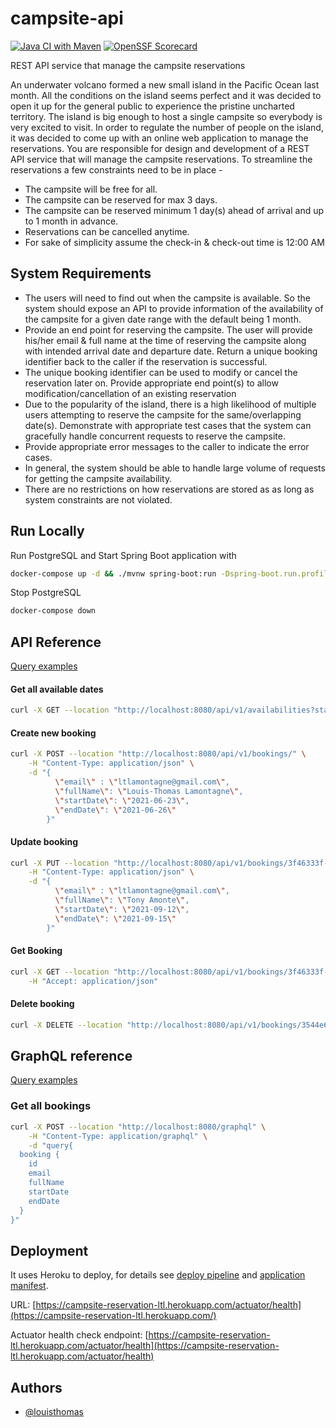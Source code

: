 # campsite-api

[![Java CI with Maven](https://github.com/louisthomas/campsite-api/actions/workflows/ci.yml/badge.svg)](https://github.com/louisthomas/campsite-api/actions/workflows/ci.yml)
[![OpenSSF Scorecard](https://api.securityscorecards.dev/projects/github.com/louisthomas/campsite-api/badge)](https://api.securityscorecards.dev/projects/github.com/louisthomas/campsite-api)

REST API service that manage the campsite reservations

An underwater volcano formed a new small island in the Pacific Ocean last month. All the conditions on the island seems perfect and it was
decided to open it up for the general public to experience the pristine uncharted territory.
The island is big enough to host a single campsite so everybody is very excited to visit. In order to regulate the number of people on the island, it
was decided to come up with an online web application to manage the reservations. You are responsible for design and development of a REST
API service that will manage the campsite reservations.
To streamline the reservations a few constraints need to be in place -

* The campsite will be free for all.
* The campsite can be reserved for max 3 days.
* The campsite can be reserved minimum 1 day(s) ahead of arrival and up to 1 month in advance.
* Reservations can be cancelled anytime.
* For sake of simplicity assume the check-in & check-out time is 12:00 AM

## System Requirements

* The users will need to find out when the campsite is available. So the system should expose an API to provide information of the
availability of the campsite for a given date range with the default being 1 month.
* Provide an end point for reserving the campsite. The user will provide his/her email & full name at the time of reserving the campsite
along with intended arrival date and departure date. Return a unique booking identifier back to the caller if the reservation is successful.
* The unique booking identifier can be used to modify or cancel the reservation later on. Provide appropriate end point(s) to allow
modification/cancellation of an existing reservation
* Due to the popularity of the island, there is a high likelihood of multiple users attempting to reserve the campsite for the same/overlapping
date(s). Demonstrate with appropriate test cases that the system can gracefully handle concurrent requests to reserve the campsite.
* Provide appropriate error messages to the caller to indicate the error cases.
* In general, the system should be able to handle large volume of requests for getting the campsite availability.
* There are no restrictions on how reservations are stored as as long as system constraints are not violated.

## Run Locally

Run PostgreSQL and Start Spring Boot application with

```bash
docker-compose up -d && ./mvnw spring-boot:run -Dspring-boot.run.profiles=local
```

Stop PostgreSQL
```bash
docker-compose down
```

## API Reference

[Query examples](rest-api-request.http)

#### Get all available dates

```bash
curl -X GET --location "http://localhost:8080/api/v1/availabilities?startDate=2021-06-17&endDate=2021-06-30"
```

#### Create new booking

```bash
curl -X POST --location "http://localhost:8080/api/v1/bookings/" \
    -H "Content-Type: application/json" \
    -d "{
          \"email\" : \"ltlamontagne@gmail.com\",
          \"fullName\": \"Louis-Thomas Lamontagne\",
          \"startDate\": \"2021-06-23\",
          \"endDate\": \"2021-06-26\"
        }"
```

#### Update booking

```bash
curl -X PUT --location "http://localhost:8080/api/v1/bookings/3f46333f-c668-4177-9c3c-0c3e35613a52" \
    -H "Content-Type: application/json" \
    -d "{
          \"email\" : \"ltlamontagne@gmail.com\",
          \"fullName\": \"Tony Amonte\",
          \"startDate\": \"2021-09-12\",
          \"endDate\": \"2021-09-15\"
        }"
```

#### Get Booking

```bash
curl -X GET --location "http://localhost:8080/api/v1/bookings/3f46333f-c668-4177-9c3c-0c3e35613a52" \
    -H "Accept: application/json"
```

#### Delete booking

```bash
curl -X DELETE --location "http://localhost:8080/api/v1/bookings/3544e65d-f46f-4894-b543-b8c1fd94fdd2"
```

## GraphQL reference

[Query examples](graphql-request.http)

### Get all bookings
```bash
curl -X POST --location "http://localhost:8080/graphql" \
    -H "Content-Type: application/graphql" \
    -d "query{
  booking {
    id
    email
    fullName
    startDate
    endDate
  }
}"
```

## Deployment

It uses Heroku to deploy, for details see [deploy pipeline](.github/workflows/deploy.yml) and [application 
manifest](app.json).

URL: [https://campsite-reservation-ltl.herokuapp.com/actuator/health](https://campsite-reservation-ltl.herokuapp.com/)

Actuator health check endpoint: [https://campsite-reservation-ltl.herokuapp.com/actuator/health](https://campsite-reservation-ltl.herokuapp.com/actuator/health)
## Authors

- [@louisthomas](https://www.github.com/louisthomas)
